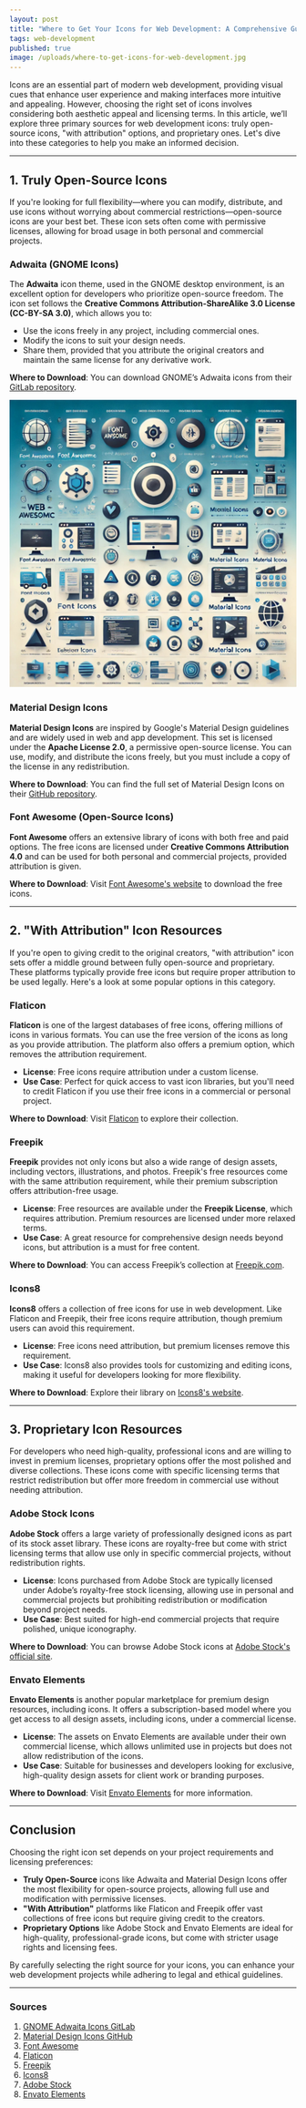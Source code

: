 ```yaml
---
layout: post
title: "Where to Get Your Icons for Web Development: A Comprehensive Guide"
tags: web-development
published: true
image: /uploads/where-to-get-icons-for-web-development.jpg
---
```

Icons are an essential part of modern web development, providing visual cues that enhance user experience and making interfaces more intuitive and appealing. However, choosing the right set of icons involves considering both aesthetic appeal and licensing terms. In this article, we’ll explore three primary sources for web development icons: truly open-source icons, "with attribution" options, and proprietary ones. Let's dive into these categories to help you make an informed decision.

---

## 1. **Truly Open-Source Icons**

If you're looking for full flexibility—where you can modify, distribute, and use icons without worrying about commercial restrictions—open-source icons are your best bet. These icon sets often come with permissive licenses, allowing for broad usage in both personal and commercial projects.

### **Adwaita (GNOME Icons)**

The **Adwaita** icon theme, used in the GNOME desktop environment, is an excellent option for developers who prioritize open-source freedom. The icon set follows the **Creative Commons Attribution-ShareAlike 3.0 License (CC-BY-SA 3.0)**, which allows you to:

- Use the icons freely in any project, including commercial ones.
- Modify the icons to suit your design needs.
- Share them, provided that you attribute the original creators and maintain the same license for any derivative work.

**Where to Download**: You can download GNOME’s Adwaita icons from their [GitLab repository](https://gitlab.gnome.org/GNOME/adwaita-icon-theme).

![icons](/uploads/where-to-get-icons-for-web-development.jpg)

### **Material Design Icons**

**Material Design Icons** are inspired by Google's Material Design guidelines and are widely used in web and app development. This set is licensed under the **Apache License 2.0**, a permissive open-source license. You can use, modify, and distribute the icons freely, but you must include a copy of the license in any redistribution.

**Where to Download**: You can find the full set of Material Design Icons on their [GitHub repository](https://github.com/google/material-design-icons).

### **Font Awesome (Open-Source Icons)**

**Font Awesome** offers an extensive library of icons with both free and paid options. The free icons are licensed under **Creative Commons Attribution 4.0** and can be used for both personal and commercial projects, provided attribution is given.

**Where to Download**: Visit [Font Awesome's website](https://fontawesome.com/) to download the free icons.

---

## 2. **"With Attribution" Icon Resources**

If you're open to giving credit to the original creators, "with attribution" icon sets offer a middle ground between fully open-source and proprietary. These platforms typically provide free icons but require proper attribution to be used legally. Here's a look at some popular options in this category.

### **Flaticon**

**Flaticon** is one of the largest databases of free icons, offering millions of icons in various formats. You can use the free version of the icons as long as you provide attribution. The platform also offers a premium option, which removes the attribution requirement.

- **License**: Free icons require attribution under a custom license.
- **Use Case**: Perfect for quick access to vast icon libraries, but you'll need to credit Flaticon if you use their free icons in a commercial or personal project.

**Where to Download**: Visit [Flaticon](https://www.flaticon.com) to explore their collection.

### **Freepik**

**Freepik** provides not only icons but also a wide range of design assets, including vectors, illustrations, and photos. Freepik's free resources come with the same attribution requirement, while their premium subscription offers attribution-free usage.

- **License**: Free resources are available under the **Freepik License**, which requires attribution. Premium resources are licensed under more relaxed terms.
- **Use Case**: A great resource for comprehensive design needs beyond icons, but attribution is a must for free content.

**Where to Download**: You can access Freepik’s collection at [Freepik.com](https://www.freepik.com).

### **Icons8**

**Icons8** offers a collection of free icons for use in web development. Like Flaticon and Freepik, their free icons require attribution, though premium users can avoid this requirement.

- **License**: Free icons need attribution, but premium licenses remove this requirement.
- **Use Case**: Icons8 also provides tools for customizing and editing icons, making it useful for developers looking for more flexibility.

**Where to Download**: Explore their library on [Icons8's website](https://icons8.com).

---

## 3. **Proprietary Icon Resources**

For developers who need high-quality, professional icons and are willing to invest in premium licenses, proprietary options offer the most polished and diverse collections. These icons come with specific licensing terms that restrict redistribution but offer more freedom in commercial use without needing attribution.

### **Adobe Stock Icons**

**Adobe Stock** offers a large variety of professionally designed icons as part of its stock asset library. These icons are royalty-free but come with strict licensing terms that allow use only in specific commercial projects, without redistribution rights.

- **License**: Icons purchased from Adobe Stock are typically licensed under Adobe’s royalty-free stock licensing, allowing use in personal and commercial projects but prohibiting redistribution or modification beyond project needs.
- **Use Case**: Best suited for high-end commercial projects that require polished, unique iconography.

**Where to Download**: You can browse Adobe Stock icons at [Adobe Stock's official site](https://stock.adobe.com).

### **Envato Elements**

**Envato Elements** is another popular marketplace for premium design resources, including icons. It offers a subscription-based model where you get access to all design assets, including icons, under a commercial license.

- **License**: The assets on Envato Elements are available under their own commercial license, which allows unlimited use in projects but does not allow redistribution of the icons.
- **Use Case**: Suitable for businesses and developers looking for exclusive, high-quality design assets for client work or branding purposes.

**Where to Download**: Visit [Envato Elements](https://elements.envato.com) for more information.

---

## Conclusion

Choosing the right icon set depends on your project requirements and licensing preferences:

- **Truly Open-Source** icons like Adwaita and Material Design Icons offer the most flexibility for open-source projects, allowing full use and modification with permissive licenses.
- **"With Attribution"** platforms like Flaticon and Freepik offer vast collections of free icons but require giving credit to the creators.
- **Proprietary Options** like Adobe Stock and Envato Elements are ideal for high-quality, professional-grade icons, but come with stricter usage rights and licensing fees.

By carefully selecting the right source for your icons, you can enhance your web development projects while adhering to legal and ethical guidelines.

---

### Sources
1. [GNOME Adwaita Icons GitLab](https://gitlab.gnome.org/GNOME/adwaita-icon-theme)
2. [Material Design Icons GitHub](https://github.com/google/material-design-icons)
3. [Font Awesome](https://fontawesome.com)
4. [Flaticon](https://www.flaticon.com)
5. [Freepik](https://www.freepik.com)
6. [Icons8](https://icons8.com)
7. [Adobe Stock](https://stock.adobe.com)
8. [Envato Elements](https://elements.envato.com)